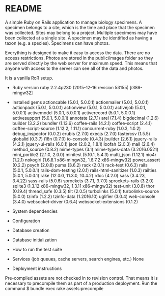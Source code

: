 # README

A simple Ruby on Rails application to manage biology specimens. A
specimen belongs to a site, which is the time and place that the
specimen was collected. Sites may belong to a project. Multiple
specimens may have been collected at a single site. A specimen may be
identified as having a taxon (e.g. a species). Specimens can have
photos.

Everything is designed to make it easy to access the data. There are
no access restrictions. Photos are stored in the public/images folder
so they are served directly by the web server for maximum speed. This
means that anyone with access to the server can see all of the data
and photos.

It is a vanilla RoR setup.

* Ruby version
ruby 2.2.4p230 (2015-12-16 revision 53155) [i386-mingw32]

* Installed gems
actioncable (5.0.1, 5.0.0.1)
actionmailer (5.0.1, 5.0.0.1)
actionpack (5.0.1, 5.0.0.1)
actionview (5.0.1, 5.0.0.1)
activejob (5.0.1, 5.0.0.1)
activemodel (5.0.1, 5.0.0.1)
activerecord (5.0.1, 5.0.0.1)
activesupport (5.0.1, 5.0.0.1)
annotate (2.7.1)
arel (7.1.4)
bigdecimal (1.2.6)
builder (3.2.2)
bundler (1.13.6)
coffee-rails (4.2.1)
coffee-script (2.4.1)
coffee-script-source (1.12.2, 1.11.1)
concurrent-ruby (1.0.3, 1.0.2)
debug_inspector (0.0.2)
erubis (2.7.0)
execjs (2.7.0)
fastercsv (1.5.5)
globalid (0.3.7)
i18n (0.7.0)
io-console (0.4.3)
jbuilder (2.6.1)
jquery-rails (4.2.1)
jquery-ui-rails (6.0.1)
json (2.0.2, 1.8.1)
loofah (2.0.3)
mail (2.6.4)
method_source (0.8.2)
mime-types (3.1)
mime-types-data (3.2016.0521)
mini_portile2 (2.1.0, 2.0.0)
minitest (5.10.1, 5.4.3)
multi_json (1.12.1)
nio4r (1.2.1)
nokogiri (1.6.8.1 x86-mingw32, 1.6.7.2 x86-mingw32)
power_assert (0.2.2)
psych (2.0.8)
puma (3.6.2)
rack (2.0.1)
rack-test (0.6.3)
rails (5.0.1, 5.0.0.1)
rails-dom-testing (2.0.1)
rails-html-sanitizer (1.0.3)
railties (5.0.1, 5.0.0.1)
rake (12.0.0, 11.3.0, 10.4.2)
rdoc (4.2.0)
sass (3.4.23, 3.4.22)
sass-rails (5.0.6)
sprockets (3.7.1, 3.7.0)
sprockets-rails (3.2.0)
sqlite3 (1.3.12 x86-mingw32, 1.3.11 x86-mingw32)
test-unit (3.0.8)
thor (0.19.4)
thread_safe (0.3.5)
tilt (2.0.5)
turbolinks (5.0.1)
turbolinks-source (5.0.0)
tzinfo (1.2.2)
tzinfo-data (1.2016.10)
uglifier (3.0.4)
web-console (3.4.0)
websocket-driver (0.6.4)
websocket-extensions (0.1.2)

* System dependencies

* Configuration

* Database creation

* Database initialization

* How to run the test suite

* Services (job queues, cache servers, search engines, etc.)
None

* Deployment instructions

Pre-compiled assets are not checked in to
revision control. That means it is necessary to precompile them as
part of a production deployment. Run the command
$ bundle exec rake assets:precompile